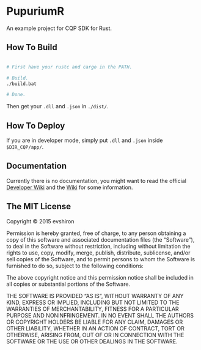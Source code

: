 # PupuriumR

An example project for CQP SDK for Rust.

## How To Build

```bash

# First have your rustc and cargo in the PATH.

# Build.
./build.bat

# Done.


```

Then get your `.dll` and `.json` in `./dist/`.

## How To Deploy

If you are in developer mode, simply put `.dll` and `.json` inside `$DIR_CQP/app/`.

## Documentation

Currently there is no documentation, you might want to read the official [Developer Wiki](https://d.cqp.cc/) and the [Wiki](https://github.com/evshiron/PupuriumR/wiki/) for some information.

## The MIT License

Copyright © 2015 evshiron

Permission is hereby granted, free of charge, to any person obtaining a copy of this software and associated documentation files (the “Software”), to deal in the Software without restriction, including without limitation the rights to use, copy, modify, merge, publish, distribute, sublicense, and/or sell copies of the Software, and to permit persons to whom the Software is furnished to do so, subject to the following conditions:

The above copyright notice and this permission notice shall be included in all copies or substantial portions of the Software.

THE SOFTWARE IS PROVIDED “AS IS”, WITHOUT WARRANTY OF ANY KIND, EXPRESS OR IMPLIED, INCLUDING BUT NOT LIMITED TO THE WARRANTIES OF MERCHANTABILITY, FITNESS FOR A PARTICULAR PURPOSE AND NONINFRINGEMENT. IN NO EVENT SHALL THE AUTHORS OR COPYRIGHT HOLDERS BE LIABLE FOR ANY CLAIM, DAMAGES OR OTHER LIABILITY, WHETHER IN AN ACTION OF CONTRACT, TORT OR OTHERWISE, ARISING FROM, OUT OF OR IN CONNECTION WITH THE SOFTWARE OR THE USE OR OTHER DEALINGS IN THE SOFTWARE.
